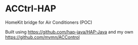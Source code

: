 # ACCtrl-HAP
HomeKit bridge for Air Conditioners (POC)

Built using https://github.com/hap-java/HAP-Java
and my own https://github.com/mvmn/ACControl
